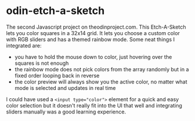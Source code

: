 # odin-etch-a-sketch

The second Javascript project on theodinproject.com.
This Etch-A-Sketch lets you color squares in a 32x14 grid.
It lets you choose a custom color with RGB sliders and has a themed rainbow mode.
Some neat things I integrated are:
- you have to hold the mouse down to color, just hovering over the squares is not enough
- the rainbow mode does not pick colors from the array randomly but in a fixed order looping back in reverse
- the color preview will always show you the active color, no matter what mode is selected and updates in real time

I could have used a ``<input type="color">`` element for a quick and easy color selection but it doesn't really fit into the UI that well
and integrating sliders manually was a good learning experience.
